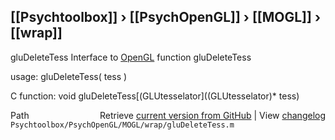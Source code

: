 ## [[Psychtoolbox]] &#8250; [[PsychOpenGL]] &#8250; [[MOGL]] &#8250; [[wrap]]

gluDeleteTess  Interface to [OpenGL](OpenGL) function gluDeleteTess  
  
usage:  gluDeleteTess( tess )  
  
C function:  void gluDeleteTess[(GLUtesselator]((GLUtesselator)\* tess)  




<div class="code_header" style="text-align:right;">
  <span style="float:left;">Path&nbsp;&nbsp;</span> <span class="counter">Retrieve <a href=
  "https://raw.github.com/Psychtoolbox-3/Psychtoolbox-3/beta/Psychtoolbox/PsychOpenGL/MOGL/wrap/gluDeleteTess.m">current version from GitHub</a> | View <a href=
  "https://github.com/Psychtoolbox-3/Psychtoolbox-3/commits/beta/Psychtoolbox/PsychOpenGL/MOGL/wrap/gluDeleteTess.m">changelog</a></span>
</div>
<div class="code">
  <code>Psychtoolbox/PsychOpenGL/MOGL/wrap/gluDeleteTess.m</code>
</div>

